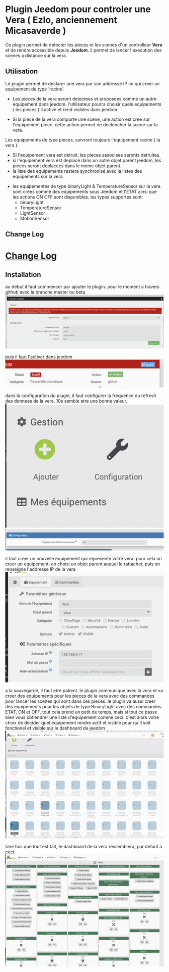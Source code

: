 # Plugin Jeedom pour controler une Vera ( Ezlo, anciennement Micasaverde )

Ce plugin permet de detecter les pieces et les scenes d'un controlleur **Vera** et de rendre accessible depuis **Jeedom**. il permet de lancer l'execution des scenes a distance sur la vera.

## Utilisation
Le plugin permet de declarer une vera par son addresse IP ce qui creer un equipement de type 'racine'.
- Les pieces de la vera seront detectees et proposees comme un autre equipement dans jeedom. l'utilisateur pourra choisir quels equipements ( les pieces ) il active et rend visibles dans jeedom.

- Si la piece de la vera comporte une scene,  une action est cree sur l'equipement piece. cette action permet de declencher la scene sur la vera.

Les equipements de type pieces, suivront toujours l'equipement racine ( la vera ). 
* Si l'equipement vera est detruit, les pieces associees seronts detruites.
* si l'equipement vera est deplacé dans un autre objet parent jeedom, les pieces seront deplacees dans le meme objet parent.
* la liste des equipements restera synchronisé avec la listes des equipements sur la vera.


- les equipementes de type binaryLight & TemperatureSensor sur la vera sont crées comme des equipements sous Jeedom et l'ETAT ainsi que les actions ON OFF sont disponibles. les types supportés sont:
  - binaryLight
  - TemperatureSensor
  - LightSensor
  - MotionSensor

## Change Log
[Change Log](changelog.md)
=======

## Installation

au debut il faut commencer par ajouter le plugin. pour le moment a travers github avec la branche master ou beta
![ajouter plugin](../images/ajouterplugin.png)

puis il faut l'activer dans jeedom
![ajouter plugin](../images/activerplugin.png)

dans la configuration du plugin, il faut configurer la frequence du refresh des donnees de la vera. 10s semble etre une bonne valeur.
![ajouter plugin](../images/configuration.png)
![ajouter plugin](../images/configurerrefresh.png)

il faut creer un nouvelle equipement qui represente votre vera. pour cela on creer un equipement, on choisi un objet parent auquel le rattacher, puis on renseigne l'addresse IP de la vera
![ajouter plugin](../images/ipaddress.png)

a la sauvegarde, il faut etre patient. le plugin communique avec la vera et va creer des equipements pour les pieces de la vera avec des commandes pour lancer les scenes qui sont dans ces pieces. le plugin va aussi creer des equipements pour les objets de type BinaryLight avec des commandes ETAT, ON et OFF. tout cela prend un petit de temps, mais si tout ce passe bien vous obtiendrer une liste d'equipement comme ceci. c'est alors votre choix de decider quel equipement rendre actif et visible pour qu'il soit fonctionel et visible sur le dashboard de jeedom
![ajouter plugin](../images/equipements.png)

Une fois que tout est fait, le dashboard de la vera ressemblera, par defaut a ceci.
![dashboard](../images/veradashboard.png)

